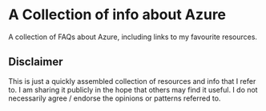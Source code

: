 # A Collection of info about Azure
A collection of FAQs about Azure, including links to my favourite resources.

## Disclaimer

This is just a quickly assembled collection of resources and info that I refer to. I am sharing it publicly in the hope that others may find it useful. I do not necessarily agree / endorse the opinions or patterns referred to.

